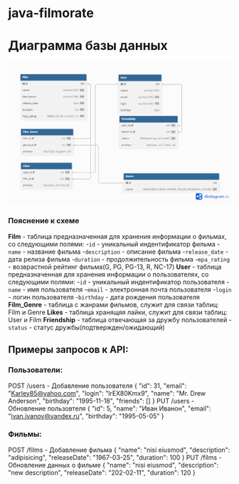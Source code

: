 # java-filmorate
# Диаграмма базы данных

![Диаграмма базы данных](Filmorate_database.png)

### Пояснение к схеме
**Film** - таблица предназначенная для хранения информации о фильмах, со следующими полями:
-`id` - уникальный индентификатор фильма
-`name` - название фильма
-`description` - описание фильма
-`release_date` - дата релиза фильма 
-`duration` - продолжительность фильма
-`mpa_rating` - возврастной рейтинг фильма(G, PG, PG-13, R, NC-17) 
**User** - таблица предназначенная для хранения информации о пользователях, со следующими полями:
-`id` - уникальный индентификатор пользователя
-`name` - имя пользователя
-`email` - электронная почта пользователя
-`login` - логин пользователя 
-`birthday` - дата рождения пользователя
**Film_Genre** - таблица с жанрами фильмов, cлужит для связи таблиц: Film и Genre
**Likes** - таблица хранящяя лайки, служит для связи таблиц: User и Film
**Friendship** - таблица отвечающая за дружбу пользователей
-`status` - статус дружбы(подтвержден/ожидающий)

## Примеры запросов к API:
### Пользователи:
POST /users - Добавление пользователя
{
    "id": 31,
    "email": "Karley85@yahoo.com",
    "login": "lrEX80Kmx9",
    "name": "Mr. Drew Anderson",
    "birthday": "1995-11-18",
    "friends": []
}
PUT /users - Обновление пользовтеля
{
"id": 5,
  "name": "Иван Иванон",
  "email": "ivan.ivanov@yandex.ru",
  "birthday": "1995-05-05"
  }
### Фильмы:
POST /films - Добавление фильма
{
  "name": "nisi eiusmod",
  "description": "adipisicing",
  "releaseDate": "1967-03-25",
  "duration": 100
}
PUT /films - Обновление данных о фильме
{
  "name": "nisi eiusmod",
  "description": "new description",
  "releaseDate": "202-02-11",
  "duration": 120
}
